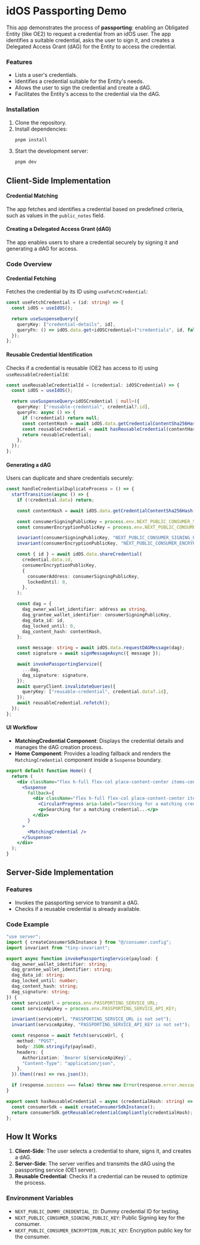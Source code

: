 # idOS Passporting Demo

This app demonstrates the process of **passporting**: enabling an Obligated Entity (like OE2) to request a credential from an idOS user. The app identifies a suitable credential, asks the user to sign it, and creates a Delegated Access Grant (dAG) for the Entity to access the credential.

### Features

- Lists a user's credentials.
- Identifies a credential suitable for the Entity's needs.
- Allows the user to sign the credential and create a dAG.
- Facilitates the Entity's access to the credential via the dAG.

### Installation

1. Clone the repository.
2. Install dependencies:
   ```bash
   pnpm install
   ```
3. Start the development server:
   ```bash
   pnpm dev
   ```

## Client-Side Implementation

#### Credential Matching

The app fetches and identifies a credential based on predefined criteria, such as values in the `public_notes` field.

#### Creating a Delegated Access Grant (dAG)

The app enables users to share a credential securely by signing it and generating a dAG for access.

### Code Overview

#### Credential Fetching

Fetches the credential by its ID using `useFetchCredential`:

```typescript
const useFetchCredential = (id: string) => {
  const idOS = useIdOS();

  return useSuspenseQuery({
    queryKey: ["credential-details", id],
    queryFn: () => idOS.data.get<idOSCredential>("credentials", id, false),
  });
};
```

#### Reusable Credential Identification

Checks if a credential is reusable (OE2 has access to it) using `useReusableCredentialId`:

```typescript
const useReusableCredentialId = (credential: idOSCredential) => {
  const idOS = useIdOS();

  return useSuspenseQuery<idOSCredential | null>({
    queryKey: ["reusable-credential", credential?.id],
    queryFn: async () => {
      if (!credential) return null;
      const contentHash = await idOS.data.getCredentialContentSha256Hash(credential.id);
      const reusableCredential = await hasReusableCredential(contentHash);
      return reusableCredential;
    },
  });
};
```

#### Generating a dAG

Users can duplicate and share credentials securely:

```typescript
const handleCredentialDuplicateProcess = () => {
  startTransition(async () => {
    if (!credential.data) return;

    const contentHash = await idOS.data.getCredentialContentSha256Hash(credential.data.id);

    const consumerSigningPublicKey = process.env.NEXT_PUBLIC_CONSUMER_SIGNING_PUBLIC_KEY;
    const consumerEncryptionPublicKey = process.env.NEXT_PUBLIC_CONSUMER_ENCRYPTION_PUBLIC_KEY;

    invariant(consumerSigningPublicKey, "NEXT_PUBLIC_CONSUMER_SIGNING_PUBLIC_KEY is not set");
    invariant(consumerEncryptionPublicKey, "NEXT_PUBLIC_CONSUMER_ENCRYPTION_PUBLIC_KEY is not set");

    const { id } = await idOS.data.shareCredential(
      credential.data.id,
      consumerEncryptionPublicKey,
      {
        consumerAddress: consumerSigningPublicKey,
        lockedUntil: 0,
      },
    );

    const dag = {
      dag_owner_wallet_identifier: address as string,
      dag_grantee_wallet_identifier: consumerSigningPublicKey,
      dag_data_id: id,
      dag_locked_until: 0,
      dag_content_hash: contentHash,
    };

    const message: string = await idOS.data.requestDAGMessage(dag);
    const signature = await signMessageAsync({ message });

    await invokePassportingService({
      ...dag,
      dag_signature: signature,
    });
    await queryClient.invalidateQueries({
      queryKey: ["reusable-credential", credential.data?.id],
    });
    await reusableCredential.refetch();
  });
};
```

#### UI Workflow

- **MatchingCredential Component**: Displays the credential details and manages the dAG creation process.
- **Home Component**: Provides a loading fallback and renders the `MatchingCredential` component inside a `Suspense` boundary.

```jsx
export default function Home() {
  return (
    <div className="flex h-full flex-col place-content-center items-center gap-4">
      <Suspense
        fallback={
          <div className="flex h-full flex-col place-content-center items-center gap-2">
            <CircularProgress aria-label="Searching for a matching credential..." />
            <p>Searching for a matching credential...</p>
          </div>
        }
      >
        <MatchingCredential />
      </Suspense>
    </div>
  );
}
```

## Server-Side Implementation
### Features

- Invokes the passporting service to transmit a dAG.
- Checks if a reusable credential is already available.

### Code Example

```ts
"use server";
import { createConsumerSdkInstance } from "@/consumer.config";
import invariant from "tiny-invariant";

export async function invokePassportingService(payload: {
  dag_owner_wallet_identifier: string;
  dag_grantee_wallet_identifier: string;
  dag_data_id: string;
  dag_locked_until: number;
  dag_content_hash: string;
  dag_signature: string;
}) {
  const serviceUrl = process.env.PASSPORTING_SERVICE_URL;
  const serviceApiKey = process.env.PASSPORTING_SERVICE_API_KEY;

  invariant(serviceUrl, "PASSPORTING_SERVICE_URL is not set");
  invariant(serviceApiKey, "PASSPORTING_SERVICE_API_KEY is not set");

  const response = await fetch(serviceUrl, {
    method: "POST",
    body: JSON.stringify(payload),
    headers: {
      Authorization: `Bearer ${serviceApiKey}`,
      "Content-Type": "application/json",
    },
  }).then((res) => res.json());

  if (response.success === false) throw new Error(response.error.message);
}

export const hasReusableCredential = async (credentialHash: string) => {
  const consumerSdk = await createConsumerSdkInstance();
  return consumerSdk.getReusableCredentialCompliantly(credentialHash);
};
```
## How It Works

1. **Client-Side**: The user selects a credential to share, signs it, and creates a dAG.
2. **Server-Side**: The server verifies and transmits the dAG using the passporting service (OE1 server).
3. **Reusable Credential**: Checks if a credential can be reused to optimize the process.


### Environment Variables

- `NEXT_PUBLIC_DUMMY_CREDENTIAL_ID`: Dummy credential ID for testing.
- `NEXT_PUBLIC_CONSUMER_SIGNING_PUBLIC_KEY`: Public Signing key for the consumer.
- `NEXT_PUBLIC_CONSUMER_ENCRYPTION_PUBLIC_KEY`: Encryption public key for the consumer.
